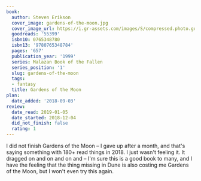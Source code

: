 ```yaml
---
book:
  author: Steven Erikson
  cover_image: gardens-of-the-moon.jpg
  cover_image_url: https://i.gr-assets.com/images/S/compressed.photo.goodreads.com/books/1548497031l/55399._SX98_.jpg
  goodreads: '55399'
  isbn10: 0765348780
  isbn13: '9780765348784'
  pages: '657'
  publication_year: '1999'
  series: Malazan Book of the Fallen
  series_position: '1'
  slug: gardens-of-the-moon
  tags:
  - fantasy
  title: Gardens of the Moon
plan:
  date_added: '2018-09-03'
review:
  date_read: 2019-01-05
  date_started: 2018-12-04
  did_not_finish: false
  rating: 1
---
```


I did not finish Gardens of the Moon – I gave up after a month, and that's saying something with 180+ read things in 2018. I just wasn't feeling it. It dragged on and on and on and – I'm sure this is a good book to many, and I have the feeling that the thing missing in Dune is also costing me Gardens of the Moon, but I won't even try this again.
